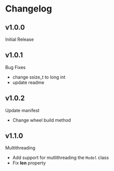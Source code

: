 # Changelog

## v1.0.0
Initial Release

## v1.0.1
Bug Fixes

- change ssize_t to long int
- update readme

## v1.0.2
Update manifest

- Change wheel build method

## v1.1.0
Multithreading

- Add support for mutlithreading the `Model` class
- Fix __len__ property 
